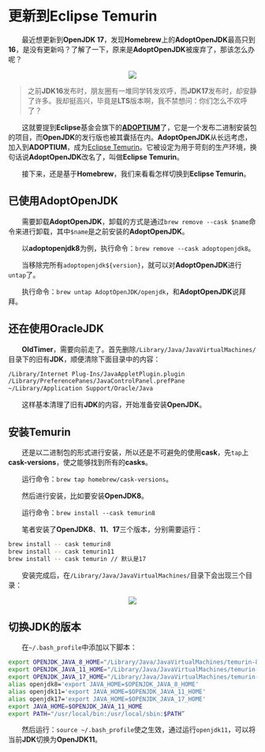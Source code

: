 # 更新到Eclipse Temurin

&nbsp;&nbsp;&nbsp;&nbsp;&nbsp;&nbsp;&nbsp;最近想更新到**OpenJDK 17**，发现**Homebrew**上的**AdoptOpenJDK**最高只到**16**，是没有更新吗？了解了一下，原来是**AdoptOpenJDK**被废弃了，那该怎么办呢？

<center>
<img src="https://weipeng2k.github.io/hot-wind/resources/change-to-temurin/adoptium.png">
</center>

> 之前**JDK16**发布时，朋友圈有一堆同学转发欢呼，而**JDK17**发布时，却安静了许多。我却挺高兴，毕竟是**LTS**版本啊，我不禁想问：你们怎么不欢呼了？

&nbsp;&nbsp;&nbsp;&nbsp;&nbsp;&nbsp;&nbsp;这就要提到**Eclipse**基金会旗下的[**ADOPTIUM**](https://adoptium.net)了，它是一个发布二进制安装包的项目，而**OpenJDK**的发行版也被其囊括在内。**AdoptOpenJDK**从长远考虑，加入到**ADOPTIUM**，成为[Eclipse Temurin](https://projects.eclipse.org/proposals/eclipse-temurin)。它被设定为用于苛刻的生产环境，换句话说**AdoptOpenJDK**改名了，叫做**Eclipse Temurin**。

&nbsp;&nbsp;&nbsp;&nbsp;&nbsp;&nbsp;&nbsp;接下来，还是基于**Homebrew**，我们来看看怎样切换到**Eclipse Temurin**。

## 已使用AdoptOpenJDK

&nbsp;&nbsp;&nbsp;&nbsp;&nbsp;&nbsp;&nbsp;需要卸载**AdoptOpenJDK**，卸载的方式是通过`brew remove --cask $name`命令来进行卸载，其中`$name`是之前安装的**AdoptOpenJDK**。

&nbsp;&nbsp;&nbsp;&nbsp;&nbsp;&nbsp;&nbsp;以**adoptopenjdk8**为例，执行命令：`brew remove --cask adoptopenjdk8`。

&nbsp;&nbsp;&nbsp;&nbsp;&nbsp;&nbsp;&nbsp;当移除完所有`adoptopenjdk${version}`，就可以对**AdoptOpenJDK**进行`untap`了。

&nbsp;&nbsp;&nbsp;&nbsp;&nbsp;&nbsp;&nbsp;执行命令：`brew untap AdoptOpenJDK/openjdk`，和**AdoptOpenJDK**说拜拜。

## 还在使用OracleJDK

&nbsp;&nbsp;&nbsp;&nbsp;&nbsp;&nbsp;&nbsp;**OldTimer**，需要向前走了。首先删除`/Library/Java/JavaVirtualMachines/`目录下的旧有**JDK**，顺便清除下面目录中的内容：

```sh
/Library/Internet Plug-Ins/JavaAppletPlugin.plugin
/Library/PreferencePanes/JavaControlPanel.prefPane
~/Library/Application Support/Oracle/Java
```

&nbsp;&nbsp;&nbsp;&nbsp;&nbsp;&nbsp;&nbsp;这样基本清理了旧有**JDK**的内容，开始准备安装**OpenJDK**。

## 安装Temurin

&nbsp;&nbsp;&nbsp;&nbsp;&nbsp;&nbsp;&nbsp;还是以二进制包的形式进行安装，所以还是不可避免的使用**cask**，先`tap`上**cask-versions**，使之能够找到所有的**casks**。

&nbsp;&nbsp;&nbsp;&nbsp;&nbsp;&nbsp;&nbsp;运行命令：`brew tap homebrew/cask-versions`。

&nbsp;&nbsp;&nbsp;&nbsp;&nbsp;&nbsp;&nbsp;然后进行安装，比如要安装**OpenJDK8**。

&nbsp;&nbsp;&nbsp;&nbsp;&nbsp;&nbsp;&nbsp;运行命令：`brew install --cask temurin8`

&nbsp;&nbsp;&nbsp;&nbsp;&nbsp;&nbsp;&nbsp;笔者安装了**OpenJDK8**、**11**、**17**三个版本，分别需要运行：

```sh
brew install -- cask temurin8
brew install -- cask temurin11
brew install -- cask temurin // 默认是17
```

&nbsp;&nbsp;&nbsp;&nbsp;&nbsp;&nbsp;&nbsp;安装完成后，在`/Library/Java/JavaVirtualMachines/`目录下会出现三个目录：

<center>
<img src="https://weipeng2k.github.io/hot-wind/resources/change-to-temurin/jdk-path.png">
</center>

## 切换JDK的版本

&nbsp;&nbsp;&nbsp;&nbsp;&nbsp;&nbsp;&nbsp;在`~/.bash_profile`中添加以下脚本：

```sh
export OPENJDK_JAVA_8_HOME="/Library/Java/JavaVirtualMachines/temurin-8.jdk/Contents/Home"
export OPENJDK_JAVA_11_HOME="/Library/Java/JavaVirtualMachines/temurin-11.jdk/Contents/Home"
export OPENJDK_JAVA_17_HOME="/Library/Java/JavaVirtualMachines/temurin-17.jdk/Contents/Home"
alias openjdk8='export JAVA_HOME=$OPENJDK_JAVA_8_HOME'
alias openjdk11='export JAVA_HOME=$OPENJDK_JAVA_11_HOME'
alias openjdk17='export JAVA_HOME=$OPENJDK_JAVA_17_HOME'
export JAVA_HOME=$OPENJDK_JAVA_11_HOME
export PATH="/usr/local/bin:/usr/local/sbin:$PATH”
```

&nbsp;&nbsp;&nbsp;&nbsp;&nbsp;&nbsp;&nbsp;然后运行：`source ~/.bash_profile`使之生效，通过运行`openjdk11`，可以将当前**JDK**切换为**OpenJDK11**。

